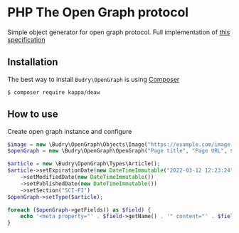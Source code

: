# PHP The Open Graph protocol

Simple object generator for open graph protocol. Full implementation of [this specification](https://ogp.me/)

## Installation

The best way to install `Budry\OpenGraph` is using [Composer](https://getcomposer.org/)

```shell
$ composer require kappa/deaw
```

## How to use

Create open graph instance and configure

```php
$image = new \Budry\OpenGraph\Objects\Image("https://example.com/image.jpg");
$openGraph = new \Budry\OpenGraph\OpenGraph("Page title", "Page URL", $image);

$article = new \Budry\OpenGraph\Types\Article();
$article->setExpirationDate(new DateTimeImmutable("2022-03-12 12:23:24"))
    ->setModifiedDate(new DateTimeImmutable())
    ->setPublishedDate(new DateTimeImmutable())
    ->setSection("SCI-FI")
$openGraph->setType($article);

foreach ($openGraph->getFields() as $field) {
    echo '<meta property="' . $field->getName() . '" content="' . $field->getContent() . '">'
}
```